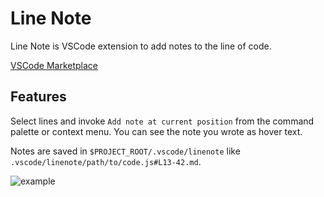 # Line Note

Line Note is VSCode extension to add notes to the line of code.

[VSCode Marketplace](https://marketplace.visualstudio.com/items?itemName=tkrkt.linenote)

## Features

Select lines and invoke `Add note at current position` from the command palette or context menu.
You can see the note you wrote as hover text.

Notes are saved in `$PROJECT_ROOT/.vscode/linenote` like `.vscode/linenote/path/to/code.js#L13-42.md`.

![example](https://i.imgur.com/KlQtCsL.gif)
